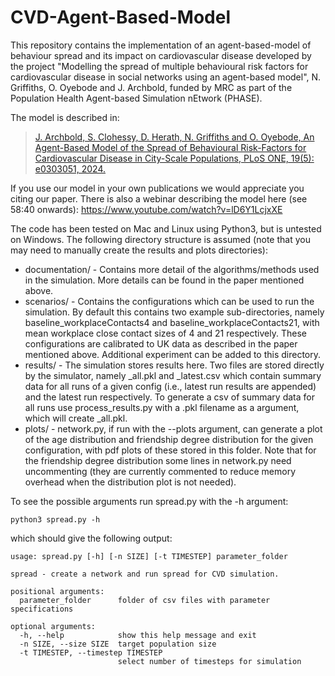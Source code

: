 # CVD-Agent-Based-Model

This repository contains the implementation of an agent-based-model of behaviour spread and its impact on cardiovascular disease developed by the project "Modelling the spread of multiple behavioural risk factors for cardiovascular disease in social networks using an agent-based model", N. Griffiths, O. Oyebode and J. Archbold, funded by MRC as part of the Population Health Agent-based Simulation nEtwork (PHASE).

The model is described in:

> [J. Archbold, S. Clohessy, D. Herath, N. Griffiths and O. Oyebode, An Agent-Based Model of the Spread of Behavioural Risk-Factors for Cardiovascular Disease in City-Scale Populations, PLoS ONE, 19(5): e0303051, 2024.](https://journals.plos.org/plosone/article?id=10.1371/journal.pone.0303051)

If you use our model in your own publications we would appreciate you citing our paper. There is also a webinar describing the model here (see 58:40 onwards): https://www.youtube.com/watch?v=lD6Y1LcjxXE

The code has been tested on Mac and Linux using Python3, but is untested on Windows. The following directory structure is assumed (note that you may need to manually create the results and plots directories):

* documentation/ - Contains more detail of the algorithms/methods used in the simulation. More details can be found in the paper mentioned above.
* scenarios/ - Contains the configurations which can be used to run the simulation. By default this contains two example sub-directories, namely baseline_workplaceContacts4 and baseline_workplaceContacts21, with mean workplace close contact sizes of 4 and 21 respectively. These configurations are calibrated to UK data as described in the paper mentioned above. Additional experiment can be added to this directory.
* results/ - The simulation stores results here. Two files are stored directly by the simulator, namely <config>_all.pkl and <config>_latest.csv which contain summary data for all runs of a given config (i.e., latest run results are appended) and the latest run respectively. To generate a csv of summary data for all runs use process_results.py with a .pkl filename as a argument, which will create <config>_all.pkl.
* plots/ - network.py, if run with the --plots argument, can generate a plot of the age distribution and friendship degree distribution for the given configuration, with pdf plots of these stored in this folder. Note that for the friendship degree distribution some lines in network.py need uncommenting (they are currently commented to reduce memory overhead when the distribution plot is not needed).

To see the possible arguments run spread.py with the -h argument:

```
python3 spread.py -h
```
which should give the following output:
```
usage: spread.py [-h] [-n SIZE] [-t TIMESTEP] parameter_folder

spread - create a network and run spread for CVD simulation.

positional arguments:
  parameter_folder      folder of csv files with parameter specifications

optional arguments:
  -h, --help            show this help message and exit
  -n SIZE, --size SIZE  target population size
  -t TIMESTEP, --timestep TIMESTEP
                        select number of timesteps for simulation
```
